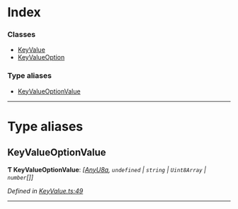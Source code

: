 

# Index

### Classes

* [KeyValue](../classes/_keyvalue_.keyvalue.md)
* [KeyValueOption](../classes/_keyvalue_.keyvalueoption.md)

### Type aliases

* [KeyValueOptionValue](_keyvalue_.md#keyvalueoptionvalue)

---

# Type aliases

<a id="keyvalueoptionvalue"></a>

##  KeyValueOptionValue

**Ƭ KeyValueOptionValue**: *[[AnyU8a](_types_.md#anyu8a), `undefined` | `string` | `Uint8Array` | `number`[]]*

*Defined in [KeyValue.ts:49](https://github.com/polkadot-js/api/blob/783db16/packages/types/src/KeyValue.ts#L49)*

___

